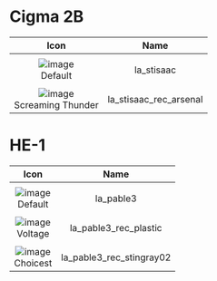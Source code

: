 
# Cigma 2B

| Icon | Name |
| :--: | :--: | 
| | | | | 
![image](https://github.com/user-attachments/assets/af7998ff-5937-45f2-b0e1-f5c86c5dab1d)<br> Default | la_stisaac  | 
| | | | | 
![image](https://github.com/user-attachments/assets/e30c3417-0cde-4a1a-9ed6-4ff664c92096)<br> Screaming Thunder | la_stisaac_rec_arsenal  | 

# HE-1

| Icon | Name |
| :--: | :--: | 
| | | | | 
![image](https://github.com/user-attachments/assets/138f06f1-9021-444a-a868-1e1858a4fa7c)<br> Default | la_pable3  | 
| | | | | 
![image](https://github.com/user-attachments/assets/9c75e3ee-2bf6-43cc-b25d-1ec5d94e719a)<br> Voltage | la_pable3_rec_plastic  | 
| | | | | 
![image](https://github.com/user-attachments/assets/41ac1b01-df91-4629-9968-2c2fff06fa50)<br> Choicest | la_pable3_rec_stingray02  | 
